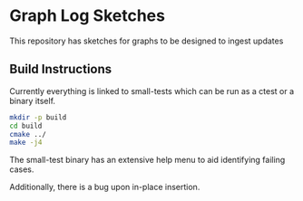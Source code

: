 # Graph Log Sketches
This repository has sketches for graphs to be designed to ingest updates

## Build Instructions
Currently everything is linked to small-tests which can be run as a ctest or a binary itself.

```bash
mkdir -p build
cd build
cmake ../
make -j4
```
The small-test binary has an extensive help menu to aid identifying failing cases.

Additionally, there is a bug upon in-place insertion.
